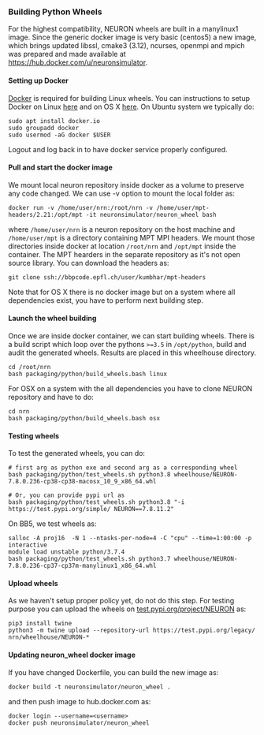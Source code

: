 
### Building Python Wheels

For the highest compatibility, NEURON wheels are built in a manylinux1 image. Since the generic docker image is very basic (centos5) a new image, which brings updated libssl, cmake3 (3.12), ncurses, openmpi and mpich was prepared and made available at https://hub.docker.com/u/neuronsimulator.

#### Setting up Docker

[Docker](https://en.wikipedia.org/wiki/Docker_(software)) is required for building Linux wheels. You can instructions to
setup Docker on Linux [here](https://docs.docker.com/engine/install/ubuntu/) and on OS X
[here](https://docs.docker.com/docker-for-mac/install/). On Ubuntu system we typically do:

```
sudo apt install docker.io
sudo groupadd docker
sudo usermod -aG docker $USER
```

Logout and log back in to have docker service properly configured.

#### Pull and start the docker image

We mount local neuron repository inside docker as a volume to preserve any code changed. We can use -v option to mount the local folder as:

```
docker run -v /home/user/nrn:/root/nrn -v /home/user/mpt-headers/2.21:/opt/mpt -it neuronsimulator/neuron_wheel bash
```

where `/home/user/nrn` is a neuron repository on the host machine and `/home/user/mpt` is a directory containing MPT MPI headers. We mount those directories inside docker at location `/root/nrn` and `/opt/mpt` inside the container. The MPT hearders in the separate repository as it's not open source library. You can download the headers as:

```
git clone ssh://bbpcode.epfl.ch/user/kumbhar/mpt-headers
```

Note that for OS X there is no docker image but on a system where all dependencies exist, you have to perform next building step.

#### Launch the wheel building
Once we are inside docker container, we can start building wheels. There is a build script which loop over the pythons `>=3.5` in `/opt/python`, build and audit the generated wheels. Results are placed in this wheelhouse directory.

```
cd /root/nrn
bash packaging/python/build_wheels.bash linux
```

For OSX on a system with the all dependencies you have to clone NEURON repository and have to do:

```
cd nrn
bash packaging/python/build_wheels.bash osx
```

#### Testing wheels

To test the generated wheels, you can do:

```
# first arg as python exe and second arg as a corresponding wheel
bash packaging/python/test_wheels.sh python3.8 wheelhouse/NEURON-7.8.0.236-cp38-cp38-macosx_10_9_x86_64.whl

# Or, you can provide pypi url as
bash packaging/python/test_wheels.sh python3.8 "-i https://test.pypi.org/simple/ NEURON==7.8.11.2"
```

On BB5, we test wheels as:

```
salloc -A proj16  -N 1 --ntasks-per-node=4 -C "cpu" --time=1:00:00 -p interactive
module load unstable python/3.7.4
bash packaging/python/test_wheels.sh python3.7 wheelhouse/NEURON-7.8.0.236-cp37-cp37m-manylinux1_x86_64.whl
```

#### Upload wheels

As we haven't setup proper policy yet, do not do this step. For testing purpose you can upload the wheels on [test.pypi.org/project/NEURON](https://test.pypi.org/project/NEURON/) as:

```
pip3 install twine
python3 -m twine upload --repository-url https://test.pypi.org/legacy/ nrn/wheelhouse/NEURON-*
```

#### Updating neuron_wheel docker image

If you have changed Dockerfile, you can build the new image as:

```
docker build -t neuronsimulator/neuron_wheel .
```

and then push image to hub.docker.com as:

```
docker login --username=<username>
docker push neuronsimulator/neuron_wheel
```
